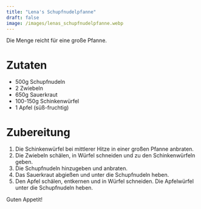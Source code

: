 ```yaml
---
title: "Lena's Schupfnudelpfanne"
draft: false
image: /images/lenas_schupfnudelpfanne.webp
---
```


Die Menge reicht für eine große Pfanne.

# Zutaten
- 500g Schupfnudeln
- 2 Zwiebeln
- 650g Sauerkraut
- 100-150g Schinkenwürfel
- 1 Apfel (süß-fruchtig)

# Zubereitung
1. Die Schinkenwürfel bei mittlerer Hitze in einer großen Pfanne anbraten.
2. Die Zwiebeln schälen, in Würfel schneiden und zu den Schinkenwürfeln geben.
3. Die Schupfnudeln hinzugeben und anbraten.
4. Das Sauerkraut abgießen und unter die Schupfnudeln heben.
5. Den Apfel schälen, entkernen und in Würfel schneiden. Die Apfelwürfel unter die Schupfnudeln heben.

Guten Appetit!
